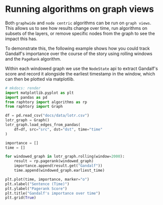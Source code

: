 # Running algorithms on graph views 

Both `graphwide` and `node centric` algorithms can be run on `graph views`. This allows us to see how results change over time, run algorithms on subsets of the layers, or remove specific nodes from the graph to see the impact this has. 

To demonstrate this, the following example shows how you could track Gandalf's importance over the course of the story using rolling windows and the `PageRank` algorithm. 

Within each windowed graph we use the `NodeState` api to extract Gandalf's score and record it alongside the earliest timestamp in the window, which can then be plotted via matplotlib.

```python
# mkdocs: render
import matplotlib.pyplot as plt
import pandas as pd
from raphtory import algorithms as rp
from raphtory import Graph

df = pd.read_csv("docs/data/lotr.csv")
lotr_graph = Graph()
lotr_graph.load_edges_from_pandas(
    df=df, src="src", dst="dst", time="time"
)

importance = []
time = []

for windowed_graph in lotr_graph.rolling(window=2000):
    result = rp.pagerank(windowed_graph)
    importance.append(result.get("Gandalf"))
    time.append(windowed_graph.earliest_time)

plt.plot(time, importance, marker="o")
plt.xlabel("Sentence (Time)")
plt.ylabel("Pagerank Score")
plt.title("Gandalf's importance over time")
plt.grid(True)
```